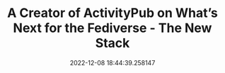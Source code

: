 ---
date: 2022-12-08 18:44:39.258147
link:
  source: web
  source_url: https://roytang.net
  text: A Creator of ActivityPub on What’s Next for the Fediverse - The New Stack
  url: https://thenewstack.io/the-creator-of-activitypub-on-whats-next-for-the-fediverse/
source: web
syndicated:
- type: mastodon
  url: https://indieweb.social/users/roytang/statuses/109479531665742558
- type: twitter
  url: https://twitter.com/roytang/status/1600924338349187072/
tags:
- tech-life
- mastodon
title: A Creator of ActivityPub on What’s Next for the Fediverse - The New Stack
---